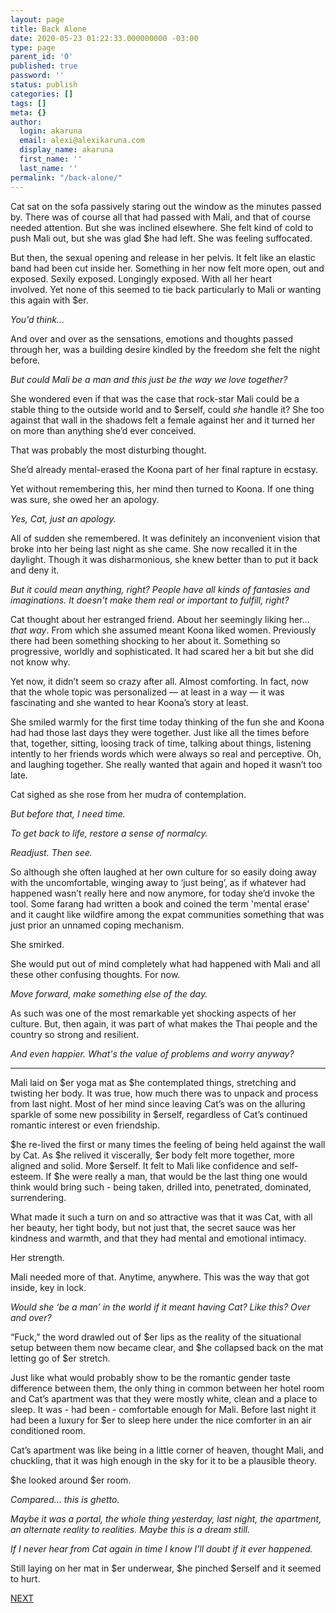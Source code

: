 ```yaml
---
layout: page
title: Back Alone
date: 2020-05-23 01:22:33.000000000 -03:00
type: page
parent_id: '0'
published: true
password: ''
status: publish
categories: []
tags: []
meta: {}
author:
  login: akaruna
  email: alexi@alexikaruna.com
  display_name: akaruna
  first_name: ''
  last_name: ''
permalink: "/back-alone/"
---
```

<!-- wp:paragraph -->

Cat sat on the sofa passively staring out the window as the minutes passed by. There was of course all that had passed with Mali, and that of course needed attention. But she was inclined elsewhere. She felt kind of cold to push Mali out, but she was glad $he had left. She was feeling suffocated.

<!-- /wp:paragraph -->

<!-- wp:paragraph -->

But then, the sexual opening and release in her pelvis. It felt like an elastic band had been cut inside her. Something in her now felt more open, out and exposed. Sexily exposed. Longingly exposed. With all her heart involved.&nbsp;Yet none of this seemed to tie back particularly to Mali or wanting this again with $er.

<!-- /wp:paragraph -->

<!-- wp:paragraph -->

_You'd think..._

<!-- /wp:paragraph -->

<!-- wp:paragraph -->

And over and over as the sensations, emotions and thoughts passed through her, was a building desire kindled by the freedom she felt the night before.

<!-- /wp:paragraph -->

<!-- wp:paragraph -->

_But could Mali be a man and this just be the way we love together?_

<!-- /wp:paragraph -->

<!-- wp:paragraph -->

She wondered even if that was the case that rock-star Mali could be a stable thing to the outside world and to $erself, could _she_ handle it? She too against that wall in the shadows felt a female against her and it turned her on more than anything she’d ever conceived.

<!-- /wp:paragraph -->

<!-- wp:paragraph -->

That was probably the most disturbing thought.

<!-- /wp:paragraph -->

<!-- wp:paragraph -->

She’d already mental-erased the Koona part of her final rapture in ecstasy.

<!-- /wp:paragraph -->

<!-- wp:paragraph -->

Yet without remembering this, her mind then turned to Koona. If one thing was sure, she owed her an apology.&nbsp;

<!-- /wp:paragraph -->

<!-- wp:paragraph -->

_Yes, Cat, just an apology.&nbsp;_

<!-- /wp:paragraph -->

<!-- wp:paragraph -->

All of sudden she remembered. It was definitely an inconvenient vision that broke into her being last night as she came. She now recalled it in the daylight. Though it was disharmonious, she knew better than to put it back and deny it.

<!-- /wp:paragraph -->

<!-- wp:paragraph -->

_But it could mean anything, right? People have all kinds of fantasies and imaginations. It doesn't make them real or important to fulfill, right?_

<!-- /wp:paragraph -->

<!-- wp:paragraph -->

Cat thought about her estranged friend. About her seemingly liking her… _that way_. From which she assumed meant Koona liked women. Previously there had been something shocking to her about it. Something so progressive, worldly and sophisticated. It had scared her a bit but she did not know why.

<!-- /wp:paragraph -->

<!-- wp:paragraph -->

Yet now, it didn’t seem so crazy after all. Almost comforting. In fact, now that the whole topic was personalized — at least in a way — it was fascinating and she wanted to hear Koona’s story at least.&nbsp;

<!-- /wp:paragraph -->

<!-- wp:paragraph -->

She smiled warmly for the first time today thinking of the fun she and Koona had had those last days they were together. Just like all the times before that, together, sitting, loosing track of time, talking about things, listening intently to her friends words which were always so real and perceptive. Oh, and laughing together. She really wanted that again and hoped it wasn’t too late.

<!-- /wp:paragraph -->

<!-- wp:paragraph -->

Cat sighed as she rose from her mudra of contemplation.

<!-- /wp:paragraph -->

<!-- wp:paragraph -->

_But before that, I need time.&nbsp;_

<!-- /wp:paragraph -->

<!-- wp:paragraph -->

_To get back to life, restore a sense of normalcy.&nbsp;_

<!-- /wp:paragraph -->

<!-- wp:paragraph -->

_Readjust. Then see._

<!-- /wp:paragraph -->

<!-- wp:paragraph -->

So although she often laughed at her own culture for so easily doing away with the uncomfortable, winging away to ‘just being’, as if whatever had happened wasn’t really here and now anymore, for today she’d invoke the tool. Some farang had written a book and coined the term 'mental erase' and it caught like wildfire among the expat communities something that was just prior an unnamed coping mechanism.

<!-- /wp:paragraph -->

<!-- wp:paragraph -->

She smirked.&nbsp;

<!-- /wp:paragraph -->

<!-- wp:paragraph -->

She would put out of mind completely what had happened with Mali and all these other confusing thoughts. For now.&nbsp;

<!-- /wp:paragraph -->

<!-- wp:paragraph -->

_Move forward, make something else of the day._&nbsp;

<!-- /wp:paragraph -->

<!-- wp:paragraph -->

As such was one of the most remarkable yet shocking aspects of her culture. But, then again, it was part of what makes the Thai people and the country so strong and resilient.

<!-- /wp:paragraph -->

<!-- wp:paragraph -->

_And even happier. What's the value of problems and worry anyway?_

<!-- /wp:paragraph -->

<!-- wp:separator -->

* * *
<!-- /wp:separator -->

<!-- wp:paragraph -->

Mali laid on $er yoga mat as $he contemplated things, stretching and twisting her body. It was true, how much there was to unpack and process from last night. Most of her mind since leaving Cat’s was on the alluring sparkle of some new possibility in $erself, regardless of Cat’s continued romantic interest or even friendship.&nbsp;

<!-- /wp:paragraph -->

<!-- wp:paragraph -->

$he re-lived the first or many times the feeling of being held against the wall by Cat. As $he relived it viscerally, $er body felt more together, more aligned and solid. More $erself. It felt to Mali like confidence and self-esteem. If $he were really a man, that would be the last thing one would think would bring such - being taken, drilled into, penetrated, dominated, surrendering.&nbsp;

<!-- /wp:paragraph -->

<!-- wp:paragraph -->

What made it such a turn on and so attractive was that it was Cat, with all her beauty, her tight body, but not just that, the secret sauce was her kindness and warmth, and that they had mental and emotional intimacy.

<!-- /wp:paragraph -->

<!-- wp:paragraph -->

Her strength.&nbsp;

<!-- /wp:paragraph -->

<!-- wp:paragraph -->

Mali needed more of that. Anytime, anywhere. This was the way that got inside, key in lock.

<!-- /wp:paragraph -->

<!-- wp:paragraph -->

_Would she ‘be a man’ in the world if it meant having Cat? Like this? Over and over?_

<!-- /wp:paragraph -->

<!-- wp:paragraph -->

“Fuck,” the word drawled out of $er lips as the reality of the situational setup between them now became clear, and $he collapsed back on the mat letting go of $er stretch.&nbsp;

<!-- /wp:paragraph -->

<!-- wp:paragraph -->

Just like what would probably show to be the romantic gender taste difference between them, the only thing in common between her hotel room and Cat’s apartment was that they were mostly white, clean and a place to sleep. It was - had been - comfortable enough for Mali. Before last night it had been a luxury for $er to sleep here under the nice comforter in an air conditioned room.&nbsp;

<!-- /wp:paragraph -->

<!-- wp:paragraph -->

Cat’s apartment was like being in a little corner of heaven, thought Mali, and chuckling, that it was high enough in the sky for it to be a plausible theory.

<!-- /wp:paragraph -->

<!-- wp:paragraph -->

$he looked around $er room.&nbsp;

<!-- /wp:paragraph -->

<!-- wp:paragraph -->

_Compared… this is ghetto._ &nbsp;

<!-- /wp:paragraph -->

<!-- wp:paragraph -->

_Maybe it was a portal, the whole thing yesterday, last night, the apartment, an alternate reality to realities. Maybe this is a dream still.&nbsp;_

<!-- /wp:paragraph -->

<!-- wp:paragraph -->

_If I never hear from Cat again in time I know I’ll doubt if it ever happened._

<!-- /wp:paragraph -->

<!-- wp:paragraph -->

Still laying on her mat in $er underwear, $he pinched $erself and it seemed to hurt.

<!-- /wp:paragraph -->

<!-- wp:paragraph -->

[NEXT](https://ffs.alexikaruna.com/such-misery/)

<!-- /wp:paragraph -->

